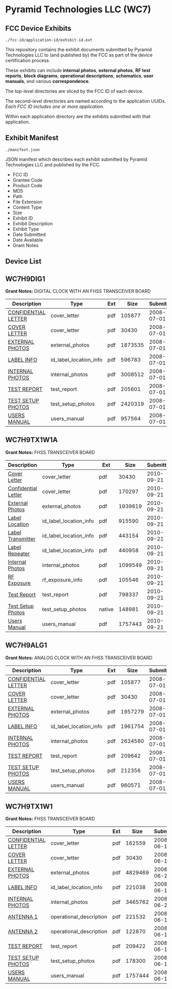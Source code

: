 # Pyramid Technologies LLC (WC7)
## FCC Device Exhibits

```
./fcc-id/application-id/exhibit-id.ext
```

This repository contains the exhibit documents submitted by Pyramid Technologies LLC to (and published by) the FCC as part of the device certification process.

These exhibits can include **internal photos**, **external photos**, **RF test reports**, **block diagrams**, **operational descriptions**, **schematics**, **user manuals**, and various **correspondence**.

The top-level directories are sliced by the FCC ID of each device.

The second-level directories are named according to the application UUIDs. *Each FCC ID includes one or more application.*

Within each application directory are the exhibits submitted with that application. 

## Exhibit Manifest

```
./manifest.json
```

JSON manifest which describes each exhibit submitted by Pyramid Technologies LLC and published by the FCC.

- FCC ID
- Grantee Code
- Product Code
- MD5
- Path
- File Extension
- Content Type
- Size
- Exhibit ID
- Exhibit Description
- Exhibit Type
- Date Submitted
- Date Available
- Grant Notes

## Device List
## WC7H9DIG1
**Grant Notes:** DIGITAL CLOCK WITH AN FHSS TRANSCEIVER BOARD

| Description | Type | Ext | Size | Submitted | Available |
| ----------- | ---- | --- | ---- | --------- | --------- |
| [CONFIDENTIAL LETTER](WC7H9DIG1/3f15c90ec3066fcc2438014c94936bac/963430.pdf) | cover_letter | pdf | 105877 | 2008-07-01 | 2008-07-01 |
| [COVER LETTER](WC7H9DIG1/3f15c90ec3066fcc2438014c94936bac/957912.pdf) | cover_letter | pdf | 30430 | 2008-07-01 | 2008-07-01 |
| [EXTERNAL PHOTOS](WC7H9DIG1/3f15c90ec3066fcc2438014c94936bac/963432.pdf) | external_photos | pdf | 1873535 | 2008-07-01 | 2008-07-01 |
| [LABEL INFO](WC7H9DIG1/3f15c90ec3066fcc2438014c94936bac/963435.pdf) | id_label_location_info | pdf | 596783 | 2008-07-01 | 2008-07-01 |
| [INTERNAL PHOTOS](WC7H9DIG1/3f15c90ec3066fcc2438014c94936bac/963433.pdf) | internal_photos | pdf | 3008512 | 2008-07-01 | 2008-07-01 |
| [TEST REPORT](WC7H9DIG1/3f15c90ec3066fcc2438014c94936bac/963429.pdf) | test_report | pdf | 205601 | 2008-07-01 | 2008-07-01 |
| [TEST SETUP PHOTOS](WC7H9DIG1/3f15c90ec3066fcc2438014c94936bac/963436.pdf) | test_setup_photos | pdf | 2420319 | 2008-07-01 | 2008-07-01 |
| [USERS MANUAL](WC7H9DIG1/3f15c90ec3066fcc2438014c94936bac/963434.pdf) | users_manual | pdf | 957564 | 2008-07-01 | 2008-07-01 |
## WC7H9TX1W1A
**Grant Notes:** FHSS TRANSCEIVER BOARD

| Description | Type | Ext | Size | Submitted | Available |
| ----------- | ---- | --- | ---- | --------- | --------- |
| [Cover Letter](WC7H9TX1W1A/fa2e08903001e98553281c116ac8e88a/957912.pdf) | cover_letter | pdf | 30430 | 2010-09-21 | 2010-09-21 |
| [Confidential Letter](WC7H9TX1W1A/fa2e08903001e98553281c116ac8e88a/1347062.pdf) | cover_letter | pdf | 170297 | 2010-09-21 | 2010-09-21 |
| [External Photos](WC7H9TX1W1A/fa2e08903001e98553281c116ac8e88a/1347063.pdf) | external_photos | pdf | 1939819 | 2010-09-21 | 2010-09-21 |
| [Label Location](WC7H9TX1W1A/fa2e08903001e98553281c116ac8e88a/1347065.pdf) | id_label_location_info | pdf | 915590 | 2010-09-21 | 2010-09-21 |
| [Label Transmitter](WC7H9TX1W1A/fa2e08903001e98553281c116ac8e88a/1347066.pdf) | id_label_location_info | pdf | 443154 | 2010-09-21 | 2010-09-21 |
| [Label Repeater](WC7H9TX1W1A/fa2e08903001e98553281c116ac8e88a/1347067.pdf) | id_label_location_info | pdf | 440958 | 2010-09-21 | 2010-09-21 |
| [Internal Photos](WC7H9TX1W1A/fa2e08903001e98553281c116ac8e88a/1347064.pdf) | internal_photos | pdf | 1099549 | 2010-09-21 | 2010-09-21 |
| [RF Exposure](WC7H9TX1W1A/fa2e08903001e98553281c116ac8e88a/1347059.pdf) | rf_exposure_info | pdf | 105546 | 2010-09-21 | 2010-09-21 |
| [Test Report](WC7H9TX1W1A/fa2e08903001e98553281c116ac8e88a/1347061.pdf) | test_report | pdf | 798337 | 2010-09-21 | 2010-09-21 |
| [Test Setup Photos](WC7H9TX1W1A/fa2e08903001e98553281c116ac8e88a/1347060.native) | test_setup_photos | native | 148981 | 2010-09-21 | 2010-09-21 |
| [Users Manual](WC7H9TX1W1A/fa2e08903001e98553281c116ac8e88a/1347057.pdf) | users_manual | pdf | 1757443 | 2010-09-21 | 2010-09-21 |
## WC7H9ALG1
**Grant Notes:** ANALOG CLOCK WITH AN FHSS TRANSCEIVER BOARD

| Description | Type | Ext | Size | Submitted | Available |
| ----------- | ---- | --- | ---- | --------- | --------- |
| [CONFIDENTIAL LETTER](WC7H9ALG1/d92ab5906a383aa8f05717a05cdad3e6/963430.pdf) | cover_letter | pdf | 105877 | 2008-07-01 | 2008-07-01 |
| [COVER LETTER](WC7H9ALG1/d92ab5906a383aa8f05717a05cdad3e6/957912.pdf) | cover_letter | pdf | 30430 | 2008-07-01 | 2008-07-01 |
| [EXTERNAL PHOTOS](WC7H9ALG1/d92ab5906a383aa8f05717a05cdad3e6/963462.pdf) | external_photos | pdf | 1957279 | 2008-07-01 | 2008-07-01 |
| [LABEL INFO](WC7H9ALG1/d92ab5906a383aa8f05717a05cdad3e6/963465.pdf) | id_label_location_info | pdf | 1961754 | 2008-07-01 | 2008-07-01 |
| [INTERNAL PHOTOS](WC7H9ALG1/d92ab5906a383aa8f05717a05cdad3e6/963463.pdf) | internal_photos | pdf | 2634580 | 2008-07-01 | 2008-07-01 |
| [TEST REPORT](WC7H9ALG1/d92ab5906a383aa8f05717a05cdad3e6/963461.pdf) | test_report | pdf | 209642 | 2008-07-01 | 2008-07-01 |
| [TEST SETUP PHOTOS](WC7H9ALG1/d92ab5906a383aa8f05717a05cdad3e6/963468.pdf) | test_setup_photos | pdf | 212356 | 2008-07-01 | 2008-07-01 |
| [USERS MANUAL](WC7H9ALG1/d92ab5906a383aa8f05717a05cdad3e6/963467.pdf) | users_manual | pdf | 960571 | 2008-07-01 | 2008-07-01 |
## WC7H9TX1W1
**Grant Notes:** FHSS TRANSCEIVER BOARD

| Description | Type | Ext | Size | Submitted | Available |
| ----------- | ---- | --- | ---- | --------- | --------- |
| [CONFIDENTIAL LETTER](WC7H9TX1W1/96271c3e82e21ea3fb89216e7525a829/957909.pdf) | cover_letter | pdf | 162559 | 2008-06-19 | 2008-06-20 |
| [COVER LETTER](WC7H9TX1W1/96271c3e82e21ea3fb89216e7525a829/957912.pdf) | cover_letter | pdf | 30430 | 2008-06-19 | 2008-06-20 |
| [EXTERNAL PHOTOS](WC7H9TX1W1/96271c3e82e21ea3fb89216e7525a829/958396.pdf) | external_photos | pdf | 4829469 | 2008-06-20 | 2008-06-20 |
| [LABEL INFO](WC7H9TX1W1/96271c3e82e21ea3fb89216e7525a829/957913.pdf) | id_label_location_info | pdf | 221038 | 2008-06-19 | 2008-06-20 |
| [INTERNAL PHOTOS](WC7H9TX1W1/96271c3e82e21ea3fb89216e7525a829/958397.pdf) | internal_photos | pdf | 3465762 | 2008-06-20 | 2008-06-20 |
| [ANTENNA 1](WC7H9TX1W1/96271c3e82e21ea3fb89216e7525a829/957907.pdf) | operational_description | pdf | 221532 | 2008-06-19 | 2008-06-20 |
| [ANTENNA 2](WC7H9TX1W1/96271c3e82e21ea3fb89216e7525a829/957908.pdf) | operational_description | pdf | 122870 | 2008-06-19 | 2008-06-20 |
| [TEST REPORT](WC7H9TX1W1/96271c3e82e21ea3fb89216e7525a829/957906.pdf) | test_report | pdf | 209422 | 2008-06-19 | 2008-06-20 |
| [TEST SETUP PHOTOS](WC7H9TX1W1/96271c3e82e21ea3fb89216e7525a829/957914.pdf) | test_setup_photos | pdf | 178300 | 2008-06-19 | 2008-06-20 |
| [USERS MANUAL](WC7H9TX1W1/96271c3e82e21ea3fb89216e7525a829/957915.pdf) | users_manual | pdf | 1757444 | 2008-06-19 | 2008-06-20 |
